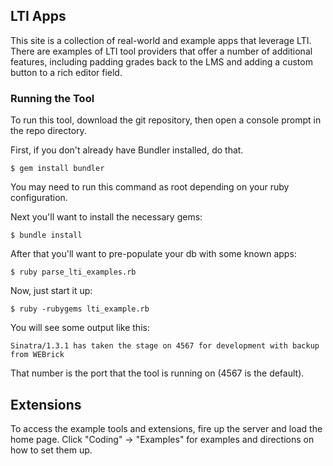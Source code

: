 LTI Apps
---------------------------
This site is a collection of real-world and example apps that 
leverage LTI. There are examples of LTI tool providers that
offer a number of additional features,
including padding grades back to the LMS and adding a custom button
to a rich editor field.

### Running the Tool

To run this tool, download the git repository, then open a console
prompt in the repo directory.

First, if you don't already have Bundler installed, do that.

    $ gem install bundler

You may need to run this command as root depending on your ruby
configuration.

Next you'll want to install the necessary gems:

    $ bundle install

After that you'll want to pre-populate your db with some known apps:

    $ ruby parse_lti_examples.rb

Now, just start it up:

    $ ruby -rubygems lti_example.rb

You will see some output like this:

    Sinatra/1.3.1 has taken the stage on 4567 for development with backup from WEBrick

That number is the port that the tool is running on (4567 is the default).

## Extensions

To access the example tools and extensions, fire up the server and
load the home page. Click "Coding" -> "Examples" for examples and
directions on how to set them up.
